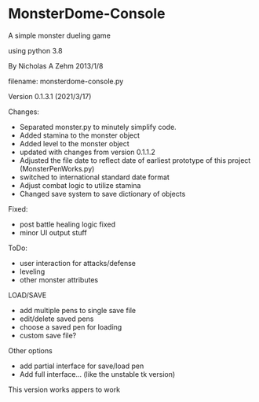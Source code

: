 # MonsterDome-Console
A simple monster dueling game

using python 3.8

By Nicholas A Zehm 2013/1/8

filename: monsterdome-console.py

Version 0.1.3.1 (2021/3/17)

Changes:
* Separated monster.py to minutely simplify code.
* Added stamina to the monster object
* Added level to the monster object
* updated with changes from version 0.1.1.2
* Adjusted the file date to reflect date of earliest prototype of this project (MonsterPenWorks.py)
* switched to international standard date format
* Adjust combat logic to utilize stamina
* Changed save system to save dictionary of objects

Fixed:
* post battle healing logic fixed
* minor UI output stuff

ToDo:
* user interaction for attacks/defense
* leveling
* other monster attributes

LOAD/SAVE

- add multiple pens to single save file
- edit/delete saved pens
- choose a saved pen for loading
- custom save file?

Other options
* add partial interface for save/load pen
* Add full interface... (like the unstable tk version)

This version works appers to work
